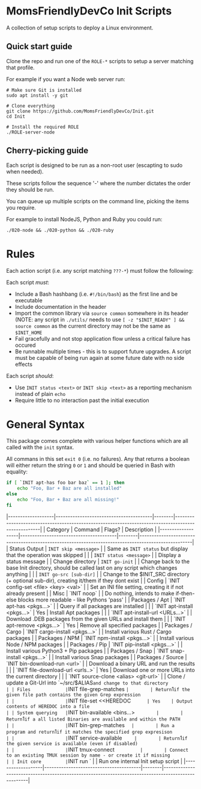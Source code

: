 MomsFriendlyDevCo Init Scripts
==============================
A collection of setup scripts to deploy a Linux environment.


Quick start guide
-----------------
Clone the repo and run one of the `ROLE-*` scripts to setup a server matching that profile.

For example if you want a Node web server run:

	# Make sure Git is installed
	sudo apt install -y git

	# Clone everything
	git clone https://github.com/MomsFriendlyDevCo/Init.git
	cd Init

	# Install the required ROLE
	./ROLE-server-node


Cherry-picking guide
--------------------
Each script is designed to be run as a non-root user (escapting to sudo when needed).

These scripts follow the sequence '<run order>-<item>' where the number dictates the order they should be run.

You can queue up multiple scripts on the command line, picking the items you require.

For example to install NodeJS, Python and Ruby you could run:

	./020-node && ./020-python && ./020-ruby


Rules
=====
Each action script (i.e. any script matching `???-*`) must follow the following:

Each script _must_:

* Include a Bash hashbang (i.e. `#!/bin/bash`) as the first line and be executable
* Include documentation in the header
* Import the common library via `source common` somewhere in its header (NOTE: any script in `./utils/` needs to use `[ -z "$INIT_READY" ] && source common` as the current directory may not be the same as `$INIT_HOME`
* Fail gracefully and not stop application flow unless a critical failure has occured
* Be runnable multiple times - this is to support future upgrades. A script must be capable of being run again at some future date with no side effects


Each script _should_:

* Use `INIT status <text>` or `INIT skip <text>` as a reporting mechanism instead of plain `echo`
* Require little to no interaction past the initial execution


General Syntax
==============
This package comes complete with various helper functions which are all called with the `init` syntax.

All commans in this set `exit 0` (i.e. no failures). Any that returns a boolean will either return the string `0` or `1` and should be queried in Bash with equality:

```bash
if [ `INIT apt-has foo bar baz` == 1 ]; then
	echo "Foo, Bar + Baz are all installed"
else
	echo "Foo, Bar + Baz are all missing!"
fi
```


|-------------------|----------------------------------------|--------|----------------------------------------------------------------------------------------------------|
| Category          | Command                                | Flags? | Description                                                                                        |
|-------------------|----------------------------------------|--------|----------------------------------------------------------------------------------------------------|
| Status Output     | `INIT skip <message>`                  |        | Same as `INIT status` but display that the operation was skipped                                   |
|                   | `INIT status <message>`                |        | Display a status message                                                                           |
| Change directory  | `INIT go-init`                         |        | Change back to the base Init directory, should be called last on any script which changes anything |
|                   | `INIT go-src [sub-dir]`                |        | Change to the $INIT_SRC directory (+ optional sub-dir), creating it/them if they dont exist        |
| Config            | `INIT config-set <file> <key> <val>`   |        | Set an INI file setting, creating it if not already present                                        |
| Misc              | `INIT noop`                            |        | Do nothing, intends to make if-then-else blocks more readable - like Pythons 'pass'                |
| Packages / Apt    | `INIT apt-has <pkgs...>`               |        | Query if all packages are installed                                                                |
|                   | `INIT apt-install <pkgs...>`           | Yes    | Install Apt packages                                                                               |
|                   | `INIT apt-install-url <URLs...>`       |        | Download .DEB packages from the given URLs and install them                                        |
|                   | `INIT apt-remove <pkgs...>`            | Yes    | Remove all specified packages                                                                      |
| Packages / Cargo  | `INIT cargo-install <pkgs...>`         |        | Install various Rust / Cargo packages                                                              |
| Packages / NPM    | `INIT npm-install <pkgs...>`           |        | Install various Node / NPM packages                                                                |
| Packages / Pip    | `INIT pip-install <pkgs...>`           |        | Install various Python3 + Pip packages                                                             |
| Packages / Snap   | `INIT snap-install <pkgs...>`          |        | Install various Snap packages                                                                      |
| Packages / Source | `INIT bin-download-run <url>`          |        | Download a binary URL and run the results                                                          |
|                   | `INIT file-download-url <urls..>`      | Yes    | Download one or more URLs into the current directory                                               |
|                   | `INIT source-clone <alias> <git-url>`  |        | Clone / update a Git-Url into `~/src/$ALIAS` and change to that directory                          |
| Files             | `INIT file-grep-matches <file> <grep>` |        | Return `1` if the given file path contains the given Grep expression                               |
|                   | `INIT file-set <file> <<HEREDOC`       | Yes    | Output contents of HEREDOC into a file                                                             |
| System querying   | `INIT bin-available <bins...>`         |        | Return `1` if a all listed Binaries are available and within the PATH                              |
|                   | `INIT bin-grep-matches <cmd> <grep>`   |        | Run a program and return `1` if it matches the specified grep expresison                           |
|                   | `INIT service-available <service>`     |        | Return `1` if the given service is available (even if disabled)                                    |
|                   | `INIT tmux-connect <session>`          |        | Connect to an existing TMUX session by name - or create it if missing                              |
| Init core         | `INIT run <unit>`                      |        | Run one internal Init setup script                                                                 |
|-------------------|----------------------------------------|--------|----------------------------------------------------------------------------------------------------|
